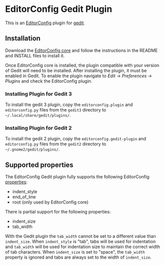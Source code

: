 # EditorConfig Gedit Plugin

This is an [EditorConfig][] plugin for [gedit][].

## Installation

Download the [EditorConfig core][] and follow the instructions in the README
and INSTALL files to install it.

Once EditorConfig core is installed, the plugin compatible with your version of
Gedit will need to be installed.  After installing the plugin, it must be
enabled in Gedit.  To enable the plugin navigate to
*Edit* -> *Preferences* -> *Plugins* and check the EditorConfig plugin.

### Installing Plugin for Gedit 3

To install the gedit 3 plugin, copy the `editorconfig.plugin` and
`editorconfig.py` files from the `gedit3` directory to
`~/.local/share/gedit/plugins/`.


### Installing Plugin for Gedit 2

To install the gedit 2 plugin, copy the `editorconfig.gedit-plugin` and
`editorconfig.py` files from the `gedit2` directory to
`~/.gnome2/gedit/plugins/`.

## Supported properties

The EditorConfig Gedit plugin fully supports the following EditorConfig [properties][]:

* indent_style
* end_of_line
* root (only used by EditorConfig core)

There is partial support for the following properties:

* indent_size
* tab_width

With the Gedit plugin the `tab_width` cannot be set to a different value than `indent_size`.  When `indent_style` is "tab", tabs will be used for indentation and `tab_width` will be used for indentation size to maintain the correct width of tab characters.  When `indent_size` is set to "space", the `tab_width` property is ignored and tabs are always set to the width of `indent_size`.

[EditorConfig core]: https://github.com/editorconfig/editorconfig
[EditorConfig]: http://editorconfig.org
[gedit]: http://projects.gnome.org/gedit
[properties]: http://editorconfig.org/#supported-properties

